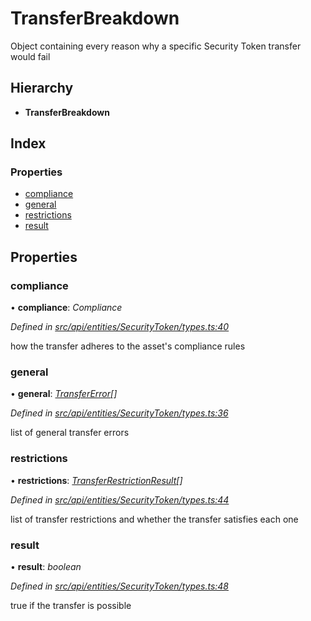 # TransferBreakdown

Object containing every reason why a specific Security Token transfer would fail

## Hierarchy

* **TransferBreakdown**

## Index

### Properties

* [compliance](transferbreakdown.md#compliance)
* [general](transferbreakdown.md#general)
* [restrictions](transferbreakdown.md#restrictions)
* [result](transferbreakdown.md#result)

## Properties

### compliance

• **compliance**: _Compliance_

_Defined in_ [_src/api/entities/SecurityToken/types.ts:40_](https://github.com/PolymathNetwork/polymesh-sdk/blob/7362b318/src/api/entities/SecurityToken/types.ts#L40)

how the transfer adheres to the asset's compliance rules

### general

• **general**: [_TransferError_](../enums/transfererror.md)_\[\]_

_Defined in_ [_src/api/entities/SecurityToken/types.ts:36_](https://github.com/PolymathNetwork/polymesh-sdk/blob/7362b318/src/api/entities/SecurityToken/types.ts#L36)

list of general transfer errors

### restrictions

• **restrictions**: [_TransferRestrictionResult_](transferrestrictionresult.md)_\[\]_

_Defined in_ [_src/api/entities/SecurityToken/types.ts:44_](https://github.com/PolymathNetwork/polymesh-sdk/blob/7362b318/src/api/entities/SecurityToken/types.ts#L44)

list of transfer restrictions and whether the transfer satisfies each one

### result

• **result**: _boolean_

_Defined in_ [_src/api/entities/SecurityToken/types.ts:48_](https://github.com/PolymathNetwork/polymesh-sdk/blob/7362b318/src/api/entities/SecurityToken/types.ts#L48)

true if the transfer is possible

